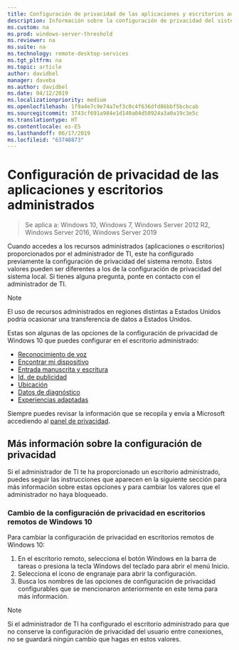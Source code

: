 ```yaml
---
title: Configuración de privacidad de las aplicaciones y escritorios administrados
description: Información sobre la configuración de privacidad del sistema remoto cuando se usan aplicaciones y escritorios administrados.
ms.custom: na
ms.prod: windows-server-threshold
ms.reviewer: na
ms.suite: na
ms.technology: remote-desktop-services
ms.tgt_pltfrm: na
ms.topic: article
author: davidbel
manager: daveba
ms.author: davidbel
ms.date: 04/12/2019
ms.localizationpriority: medium
ms.openlocfilehash: 1f9a4e7c9e74a7ef3c0c4f636dfd86bbf5bcbcab
ms.sourcegitcommit: 3743cf691a984e1d140a04d50924a3a0a19c3e5c
ms.translationtype: HT
ms.contentlocale: es-ES
ms.lasthandoff: 06/17/2019
ms.locfileid: "63748873"
---
```

# <a name="privacy-settings-for-managed-apps-and-desktops"></a>Configuración de privacidad de las aplicaciones y escritorios administrados

>Se aplica a: Windows 10, Windows 7, Windows Server 2012 R2, Windows Server 2016, Windows Server 2019

Cuando accedes a los recursos administrados (aplicaciones o escritorios) proporcionados por el administrador de TI, este ha configurado previamente la configuración de privacidad del sistema remoto. Estos valores pueden ser diferentes a los de la configuración de privacidad del sistema local. Si tienes alguna pregunta, ponte en contacto con el administrador de TI.

>[!NOTE]
>El uso de recursos administrados en regiones distintas a Estados Unidos podría ocasionar una transferencia de datos a Estados Unidos.

Estas son algunas de las opciones de la configuración de privacidad de Windows 10 que puedes configurar en el escritorio administrado:

- [Reconocimiento de voz](https://go.microsoft.com/fwlink/?linkid=874646)
- [Encontrar mi dispositivo](https://go.microsoft.com/fwlink/?linkid=533063)
- [Entrada manuscrita y escritura](https://go.microsoft.com/fwlink/?linkid=874646)
- [Id. de publicidad](https://go.microsoft.com/fwlink/?linkid=838419)
- [Ubicación](https://go.microsoft.com/fwlink/?linkid=529987)
- [Datos de diagnóstico](https://go.microsoft.com/fwlink/?linkid=614828)
- [Experiencias adaptadas](https://go.microsoft.com/fwlink/?linkid=614828)

Siempre puedes revisar la información que se recopila y envía a Microsoft accediendo al [panel de privacidad](https://go.microsoft.com/fwlink/?linkid=864206).

## <a name="learn-more-about-privacy-settings"></a>Más información sobre la configuración de privacidad

Si el administrador de TI te ha proporcionado un escritorio administrado, puedes seguir las instrucciones que aparecen en la siguiente sección para más información sobre estas opciones y para cambiar los valores que el administrador no haya bloqueado.

### <a name="how-to-change-privacy-settings-in-windows-10-remote-desktops"></a>Cambio de la configuración de privacidad en escritorios remotos de Windows 10

Para cambiar la configuración de privacidad en escritorios remotos de Windows 10:

1. En el escritorio remoto, selecciona el botón Windows en la barra de tareas o presiona la tecla Windows del teclado para abrir el menú Inicio.
2. Selecciona el icono de engranaje para abrir la configuración.
3. Busca los nombres de las opciones de configuración de privacidad configurables que se mencionaron anteriormente en este tema para más información.

>[!NOTE]
> Si el administrador de TI ha configurado el escritorio administrado para que no conserve la configuración de privacidad del usuario entre conexiones, no se guardará ningún cambio que hagas en estos valores.

